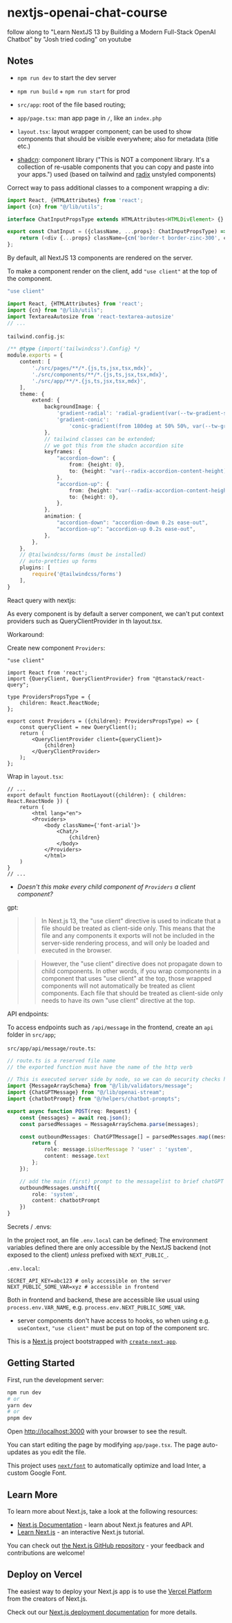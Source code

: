 # nextjs-openai-chat-course
follow along to "Learn NextJS 13 by Building a Modern Full-Stack OpenAI Chatbot" by "Josh tried coding" on youtube

## Notes

- `npm run dev` to start the dev server
- `npm run build` + `npm run start` for prod
- `src/app`: root of the file based routing;
- `app/page.tsx`: man app page in `/`, like an `index.php`
- `layout.tsx`: layout wrapper component; can be used to show components that should be visible everywhere; also for metadata (title etc.)

- [shadcn](https://ui.shadcn.com): component library ("This is NOT a component library. It's a collection of re-usable components that you can copy and paste into your apps.") used (based on tailwind and [radix](https://www.radix-ui.com/) unstyled components)

Correct way to pass additional classes to a component wrapping a div:

```typescript
import React, {HTMLAttributes} from 'react';
import {cn} from "@/lib/utils";

interface ChatInputPropsType extends HTMLAttributes<HTMLDivElement> {}

export const ChatInput = ({className, ...props}: ChatInputPropsType) => {
    return (<div {...props} className={cn('border-t border-zinc-300', className)}></div>);
};

```

By default, all NextJS 13 components are rendered on the server.

To make a component render on the client, add `"use client"` at the top of the component.

```typescript
"use client"

import React, {HTMLAttributes} from 'react';
import {cn} from "@/lib/utils";
import TextareaAutosize from 'react-textarea-autosize'
// ...
```

`tailwind.config.js`:

```typescript
/** @type {import('tailwindcss').Config} */
module.exports = {
    content: [
        './src/pages/**/*.{js,ts,jsx,tsx,mdx}',
        './src/components/**/*.{js,ts,jsx,tsx,mdx}',
        './src/app/**/*.{js,ts,jsx,tsx,mdx}',
    ],
    theme: {
        extend: {
            backgroundImage: {
                'gradient-radial': 'radial-gradient(var(--tw-gradient-stops))',
                'gradient-conic':
                    'conic-gradient(from 180deg at 50% 50%, var(--tw-gradient-stops))',
            },
            // tailwind classes can be extended;
            // we got this from the shadcn accordion site
            keyframes: {
                "accordion-down": {
                    from: {height: 0},
                    to: {height: "var(--radix-accordion-content-height)"},
                },
                "accordion-up": {
                    from: {height: "var(--radix-accordion-content-height)"},
                    to: {height: 0},
                },
            },
            animation: {
                "accordion-down": "accordion-down 0.2s ease-out",
                "accordion-up": "accordion-up 0.2s ease-out",
            },
        },
    },
    // @tailwindcss/forms (must be installed)
    // auto-pretties up forms
    plugins: [
        require('@tailwindcss/forms')
    ],
}

```

React query with nextjs:

As every component is by default a server component, we can't put context providers such as QueryClientProvider in th layout.tsx.

Workaround:

Create new component `Providers`:

```tsx
"use client"

import React from 'react';
import {QueryClient, QueryClientProvider} from "@tanstack/react-query";

type ProvidersPropsType = {
    children: React.ReactNode;
};

export const Providers = ({children}: ProvidersPropsType) => {
    const queryClient = new QueryClient();
    return (
        <QueryClientProvider client={queryClient}>
            {children}
        </QueryClientProvider>
    );
};
```

Wrap in `layout.tsx`:

```tsx
// ...
export default function RootLayout({children}: { children: React.ReactNode }) {
    return (
        <html lang="en">
        <Providers>
            <body className={'font-arial'}>
                <Chat/>
                    {children}
                </body>
            </Providers>
            </html>
    )
}
// ...
```

- *Doesn't this make every child component of `Providers` a client component?*

gpt:
>>In Next.js 13, the "use client" directive is used to indicate that a file should be treated as client-side only. This means that the file and any components it exports will not be included in the server-side rendering process, and will only be loaded and executed in the browser.

>>However, the "use client" directive does not propagate down to child components. In other words, if you wrap components in a component that uses "use client" at the top, those wrapped components will not automatically be treated as client components. Each file that should be treated as client-side only needs to have its own "use client" directive at the top.

API endpoints:

To access endpoints such as `/api/message` in the frontend, create an `api` folder in `src/app`;

`src/app/api/message/route.ts`:

```typescript
// route.ts is a reserved file name
// the exported function must have the name of the http verb

// This is executed server side by node, so we can do security checks here
import {MessageArraySchema} from "@/lib/validators/message";
import {ChatGPTMessage} from "@/lib/openai-stream";
import {chatbotPrompt} from "@/helpers/chatbot-prompts";

export async function POST(req: Request) {
    const {messages} = await req.json();
    const parsedMessages = MessageArraySchema.parse(messages);

    const outboundMessages: ChatGPTMessage[] = parsedMessages.map((message)=>{
        return {
            role: message.isUserMessage ? 'user' : 'system',
            content: message.text
        };
    });

    // add the main (first) prompt to the messagelist to brief chatGPT
    outboundMessages.unshift({
        role: 'system',
        content: chatbotPrompt
    })
}
```

Secrets / .envs:

In the project root, an file `.env.local` can be defined; The environment variables defined there are only accessible by the NextJS backend (not exposed to the client) *unless* prefixed with `NEXT_PUBLIC_`.

`.env.local`:

```dotenv
SECRET_API_KEY=abc123 # only accessible on the server
NEXT_PUBLIC_SOME_VAR=xyz # accessible in frontend
```

Both in frontend and backend, these are accessible like usual using `process.env.VAR_NAME`, e.g. `process.env.NEXT_PUBLIC_SOME_VAR`. 


- server components don't have access to hooks, so when using e.g. `useContext`, `"use client"` must be put on top of the component src.



This is a [Next.js](https://nextjs.org/) project bootstrapped with [`create-next-app`](https://github.com/vercel/next.js/tree/canary/packages/create-next-app).

## Getting Started

First, run the development server:

```bash
npm run dev
# or
yarn dev
# or
pnpm dev
```

Open [http://localhost:3000](http://localhost:3000) with your browser to see the result.

You can start editing the page by modifying `app/page.tsx`. The page auto-updates as you edit the file.

This project uses [`next/font`](https://nextjs.org/docs/basic-features/font-optimization) to automatically optimize and load Inter, a custom Google Font.

## Learn More

To learn more about Next.js, take a look at the following resources:

- [Next.js Documentation](https://nextjs.org/docs) - learn about Next.js features and API.
- [Learn Next.js](https://nextjs.org/learn) - an interactive Next.js tutorial.

You can check out [the Next.js GitHub repository](https://github.com/vercel/next.js/) - your feedback and contributions are welcome!

## Deploy on Vercel

The easiest way to deploy your Next.js app is to use the [Vercel Platform](https://vercel.com/new?utm_medium=default-template&filter=next.js&utm_source=create-next-app&utm_campaign=create-next-app-readme) from the creators of Next.js.

Check out our [Next.js deployment documentation](https://nextjs.org/docs/deployment) for more details.
